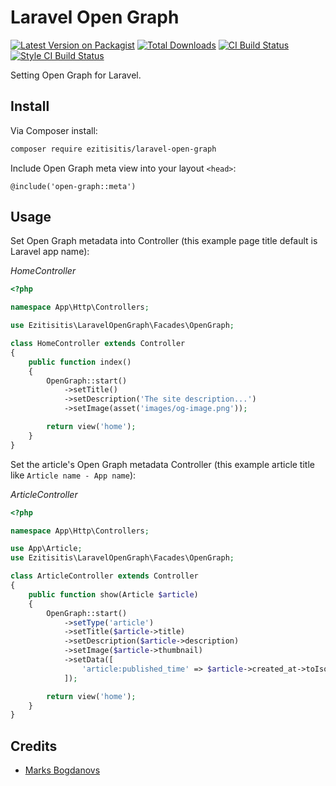 # Laravel Open Graph

[![Latest Version on Packagist][badge-version]][link-packagist]
[![Total Downloads][badge-downloads]][link-packagist]
[![CI Build Status][badge-ci]][link-ci]
[![Style CI Build Status][badge-style-ci]][link-style-ci]

Setting Open Graph for Laravel.

## Install

Via Composer install:

```bash
composer require ezitisitis/laravel-open-graph
```

Include Open Graph meta view into your layout `<head>`:

```blade
@include('open-graph::meta')
```

## Usage

Set Open Graph metadata into Controller (this example page title default is Laravel app name):

*HomeController*
```php
<?php

namespace App\Http\Controllers;

use Ezitisitis\LaravelOpenGraph\Facades\OpenGraph;

class HomeController extends Controller
{
    public function index()
    {
        OpenGraph::start()
            ->setTitle()
            ->setDescription('The site description...')
            ->setImage(asset('images/og-image.png'));

        return view('home');
    }
}
```

Set the article's Open Graph metadata Controller (this example article title like `Article name - App name`):

*ArticleController*
```php
<?php

namespace App\Http\Controllers;

use App\Article;
use Ezitisitis\LaravelOpenGraph\Facades\OpenGraph;

class ArticleController extends Controller
{
    public function show(Article $article)
    {
        OpenGraph::start()
            ->setType('article')
            ->setTitle($article->title)
            ->setDescription($article->description)
            ->setImage($article->thumbnail)
            ->setData([
                'article:published_time' => $article->created_at->toIso8601String(),
            ]);

        return view('home');
    }
}
```

## Credits

- [Marks Bogdanovs](https://www.ezitisitis.com)

[badge-version]: https://img.shields.io/packagist/v/ezitisitis/laravel-open-graph?style=flat-square
[badge-downloads]: https://img.shields.io/packagist/dt/ezitisitis/laravel-open-graph?style=flat-square
[badge-ci]: https://img.shields.io/endpoint.svg?url=https%3A%2F%2Factions-badge.atrox.dev%2Fezitisitis%2Flaravel-open-graph%2Fbadge%3Fref%3Dmain&style=flat-square
[badge-style-ci]: https://github.styleci.io/repos/565724205/shield?style=flat-square

[link-packagist]: https://packagist.org/packages/ezitisitis/laravel-open-graph
[link-ci]: https://actions-badge.atrox.dev/ezitisitis/laravel-open-graph/goto?ref=main
[link-style-ci]: https://github.styleci.io/repos/565724205
